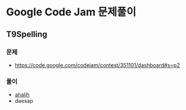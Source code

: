 # Google Code Jam 문제풀이 

## T9Spelling
### 문제
 - https://code.google.com/codejam/contest/351101/dashboard#s=p2 
### 풀이 
 - [ahaljh](https://github.com/scala-tutorials-kr/google-code-jam-problems/blob/master/qualification-round-africa-2010/t9spelling-ahaljh.scala)
 - daesap  
